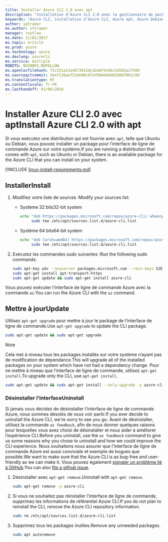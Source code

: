 ```yaml
---
title: Installer Azure CLI 2.0 avec apt
description: "Installation d’Azure CLI 2.0 avec le gestionnaire de package apt"
keywords: "Azure CLI, installation d’Azure CLI, Azure apt, Azure Debian, Azure Ubuntu"
author: sptramer
ms.author: sttramer
manager: routlaw
ms.date: 11/01/2017
ms.topic: article
ms.prod: azure
ms.technology: azure
ms.devlang: azurecli
ms.service: multiple
ROBOTS: NOINDEX,NOFOLLOW
ms.openlocfilehash: 75c531a13a4b730158cd2e874cb6c5d581a27598
ms.sourcegitcommit: 3eef136ae752eb90c67af604d4ddd298d70b1c9d
ms.translationtype: HT
ms.contentlocale: fr-FR
ms.lasthandoff: 01/06/2018
---
```

# <a name="install-azure-cli-20-with-apt"></a><span data-ttu-id="52d65-104">Installer Azure CLI 2.0 avec apt</span><span class="sxs-lookup"><span data-stu-id="52d65-104">Install Azure CLI 2.0 with apt</span></span>

<span data-ttu-id="52d65-105">Si vous exécutez une distribution qui est fournie avec `apt`, telle que Ubuntu ou Debian, vous pouvez installer un package pour l’interface de ligne de commande Azure sur votre système.</span><span class="sxs-lookup"><span data-stu-id="52d65-105">If you are running a distirbution that comes with `apt`, such as Ubuntu or Debian, there is an available package for the Azure CLI that you can install on your system.</span></span>

[!INCLUDE [linux-install-requirements.md](includes/linux-install-requirements.md)]

## <a name="install"></a><span data-ttu-id="52d65-106">Installer</span><span class="sxs-lookup"><span data-stu-id="52d65-106">Install</span></span>

1. <span data-ttu-id="52d65-107">Modifiez votre liste de sources :</span><span class="sxs-lookup"><span data-stu-id="52d65-107">Modify your sources list:</span></span>

   - <span data-ttu-id="52d65-108">Système 32 bits</span><span class="sxs-lookup"><span data-stu-id="52d65-108">32-bit system</span></span>

     ```bash
     echo "deb https://packages.microsoft.com/repos/azure-cli/ wheezy main" | \
          sudo tee /etc/apt/sources.list.d/azure-cli.list
     ```

   - <span data-ttu-id="52d65-109">Système 64 bits</span><span class="sxs-lookup"><span data-stu-id="52d65-109">64-bit system</span></span>

     ```bash
     echo "deb [arch=amd64] https://packages.microsoft.com/repos/azure-cli/ wheezy main" | \
          sudo tee /etc/apt/sources.list.d/azure-cli.list
     ```

2. <span data-ttu-id="52d65-110">Exécutez les commandes sudo suivantes :</span><span class="sxs-lookup"><span data-stu-id="52d65-110">Run the following sudo commands:</span></span>

   ```bash
   sudo apt-key adv --keyserver packages.microsoft.com --recv-keys 52E16F86FEE04B979B07E28DB02C46DF417A0893
   sudo apt-get install apt-transport-https
   sudo apt-get update && sudo apt-get install azure-cli
   ```

<span data-ttu-id="52d65-111">Vous pouvez exécuter l’interface de ligne de commande Azure avec la commande `az`.</span><span class="sxs-lookup"><span data-stu-id="52d65-111">You can run the Azure CLI with the `az` command.</span></span>

## <a name="update"></a><span data-ttu-id="52d65-112">Mettre à jour</span><span class="sxs-lookup"><span data-stu-id="52d65-112">Update</span></span>

<span data-ttu-id="52d65-113">Utilisez `apt-get upgrade` pour mettre à jour le package de l’interface de ligne de commande.</span><span class="sxs-lookup"><span data-stu-id="52d65-113">Use `apt-get upgrade` to update the CLI package.</span></span>

   ```bash
   sudo apt-get update && sudo apt-get upgrade
   ```

> [!NOTE]
> <span data-ttu-id="52d65-114">Cela met à niveau tous les packages installés sur votre système n’ayant pas de modification de dépendance.</span><span class="sxs-lookup"><span data-stu-id="52d65-114">This will upgrade all of the installed packages on your system which have not had a dependency change.</span></span>
> <span data-ttu-id="52d65-115">Pour ne mettre à niveau que l’interface de ligne de commande, utilisez `apt-get install`.</span><span class="sxs-lookup"><span data-stu-id="52d65-115">To upgrade only the CLI, use `apt-get install`.</span></span>
> ```bash
> sudo apt-get update && sudo apt-get install --only-upgrade -y azure-cli
> ```

### <a name="uninstall"></a><span data-ttu-id="52d65-116">Désinstaller l’interface</span><span class="sxs-lookup"><span data-stu-id="52d65-116">Uninstall</span></span>

<span data-ttu-id="52d65-117">Si jamais vous décidez de désinstaller l’interface de ligne de commande Azure, nous sommes désolés de vous voir partir.</span><span class="sxs-lookup"><span data-stu-id="52d65-117">If you ever decide to uninstall the Azure CLI, we're sorry to see you go.</span></span> <span data-ttu-id="52d65-118">Avant de désinstaller, utilisez la commande `az feedback`, afin de nous donner quelques raisons pour lesquelles vous avez choisi de désinstaller et nous aider à améliorer l’expérience CLI.</span><span class="sxs-lookup"><span data-stu-id="52d65-118">Before you uninstall, use the `az feedback` command to give us some reasons why you chose to uninstall and how we could improve the CLI experience.</span></span> <span data-ttu-id="52d65-119">Nous souhaitons nous assurer que l’interface de ligne de commande Azure est aussi conviviale et exempte de bogues que possible.</span><span class="sxs-lookup"><span data-stu-id="52d65-119">We want to make sure that the Azure CLI is as bug-free and user-friendly as we can make it.</span></span> <span data-ttu-id="52d65-120">Vous pouvez également [signaler un problème lié à GitHub](https://github.com/Azure/azure-cli/issues).</span><span class="sxs-lookup"><span data-stu-id="52d65-120">You can also [file a github issue](https://github.com/Azure/azure-cli/issues).</span></span>

1. <span data-ttu-id="52d65-121">Désinstaller avec `apt-get remove`.</span><span class="sxs-lookup"><span data-stu-id="52d65-121">Uninstall with `apt-get remove`.</span></span>

    ```bash
    sudo apt-get remove -y azure-cli
    ```

2. <span data-ttu-id="52d65-122">Si vous ne souhaitez pas réinstaller l’interface de ligne de commande, supprimez les informations de référentiel Azure CLI.</span><span class="sxs-lookup"><span data-stu-id="52d65-122">If you do not plan to reinstall the CLI, remove the Azure CLI repository information.</span></span>

   ```bash
   sudo rm /etc/apt/sources.list.d/azure-cli.list
   ```

3. <span data-ttu-id="52d65-123">Supprimez tous les packages inutiles.</span><span class="sxs-lookup"><span data-stu-id="52d65-123">Remove any unneeded packages.</span></span>

   ```bash
   sudo apt autoremove
   ```
